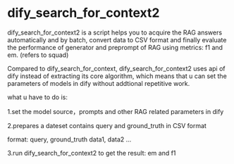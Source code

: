 # dify_search_for_context2 

dify_search_for_context2 is a script helps you to acquire the RAG answers automatically and by batch, convert data to CSV format and finally evaluate the performance of generator and preprompt of RAG using metrics: f1 and em. (refers to squad)

Compared to dify_search_for_context, dify_search_for_context2 uses api of dify instead of extracting its core algorithm, which means that u can set the parameters of models in dify without addtional repetitive work. 

what u have to do is:

1.set the model source，prompts and other RAG related parameters in dify

2.prepares a dateset contains query and ground_truth in CSV format

  format:
    query, ground_truth
    data1, data2
    ...

3.run dify_search_for_context2 to get the result: em and f1
